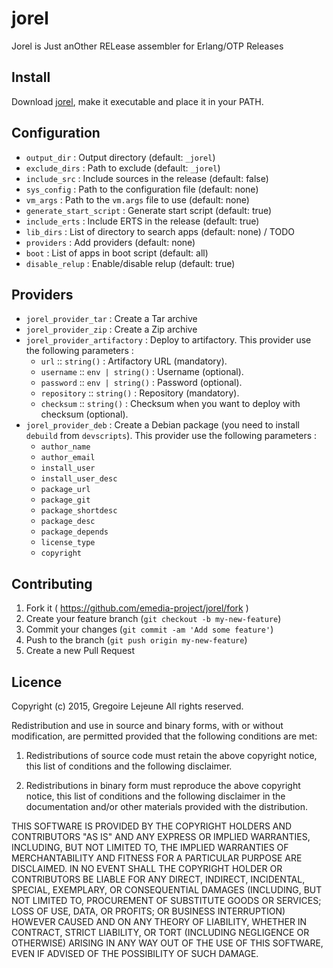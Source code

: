 # jorel

Jorel is Just anOther RELease assembler for Erlang/OTP Releases

## Install

Download [jorel](https://github.com/emedia-project/jorel/wiki/jorel), make it executable and place it in your PATH.

## Configuration

* `output_dir` : Output directory (default: `_jorel`)
* `exclude_dirs` : Path to exclude (default: `_jorel`)
* `include_src` : Include sources in the release (default: false)
* `sys_config` : Path to the configuration file (default: none)
* `vm_args` : Path to the `vm.args` file to use (default: none)
* `generate_start_script` : Generate start script (default: true)
* `include_erts` : Include ERTS in the release (default: true)
* `lib_dirs` : List of directory to search apps (default: none) / TODO
* `providers` : Add providers (default: none)
* `boot` : List of apps in boot script (default: all)
* `disable_relup` : Enable/disable relup (default: true)

## Providers

* `jorel_provider_tar` : Create a Tar archive
* `jorel_provider_zip` : Create a Zip archive
* `jorel_provider_artifactory` : Deploy to artifactory. This provider use the following parameters :
  * `url` :: `string()` : Artifactory URL (mandatory).
  * `username` :: `env | string()` : Username (optional).
  * `password` :: `env | string()` : Password (optional).
  * `repository` :: `string()` : Repository (mandatory).
  * `checksum` :: `string()` : Checksum when you want to deploy with checksum (optional).
* `jorel_provider_deb` : Create a Debian package (you need to install `debuild` from `devscripts`). This provider use the following parameters :
  * `author_name`
  * `author_email`
  * `install_user`
  * `install_user_desc`
  * `package_url`
  * `package_git`
  * `package_shortdesc`
  * `package_desc`
  * `package_depends`
  * `license_type`
  * `copyright`

## Contributing

1. Fork it ( https://github.com/emedia-project/jorel/fork )
2. Create your feature branch (`git checkout -b my-new-feature`)
3. Commit your changes (`git commit -am 'Add some feature'`)
4. Push to the branch (`git push origin my-new-feature`)
5. Create a new Pull Request

## Licence

Copyright (c) 2015, Gregoire Lejeune
All rights reserved.

Redistribution and use in source and binary forms, with or without modification, are permitted provided that the following conditions are met:

1. Redistributions of source code must retain the above copyright notice, this list of conditions and the following disclaimer.

2. Redistributions in binary form must reproduce the above copyright notice, this list of conditions and the following disclaimer in the documentation and/or other materials provided with the distribution.

THIS SOFTWARE IS PROVIDED BY THE COPYRIGHT HOLDERS AND CONTRIBUTORS "AS IS" AND ANY EXPRESS OR IMPLIED WARRANTIES, INCLUDING, BUT NOT LIMITED TO, THE IMPLIED WARRANTIES OF MERCHANTABILITY AND FITNESS FOR A PARTICULAR PURPOSE ARE DISCLAIMED. IN NO EVENT SHALL THE COPYRIGHT HOLDER OR CONTRIBUTORS BE LIABLE FOR ANY DIRECT, INDIRECT, INCIDENTAL, SPECIAL, EXEMPLARY, OR CONSEQUENTIAL DAMAGES (INCLUDING, BUT NOT LIMITED TO, PROCUREMENT OF SUBSTITUTE GOODS OR SERVICES; LOSS OF USE, DATA, OR PROFITS; OR BUSINESS INTERRUPTION) HOWEVER CAUSED AND ON ANY THEORY OF LIABILITY, WHETHER IN CONTRACT, STRICT LIABILITY, OR TORT (INCLUDING NEGLIGENCE OR OTHERWISE) ARISING IN ANY WAY OUT OF THE USE OF THIS SOFTWARE, EVEN IF ADVISED OF THE POSSIBILITY OF SUCH DAMAGE.
